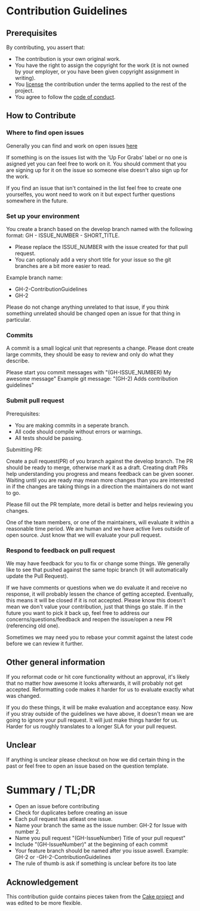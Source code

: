 # Contribution Guidelines

## Prerequisites

By contributing, you assert that:

- The contribution is your own original work.
- You have the right to assign the copyright for the work (it is not owned by your employer, or
  you have been given copyright assignment in writing).
- You [license](./LICENSE) the contribution under the terms applied to the rest of the project.
- You agree to follow the [code of conduct](./CODE_OF_CONDUCT.md).


## How to Contribute

### Where to find open issues
Generally you can find and work on open issues [here](https://github.com/HWR-Berlin-SWE-I-Gruppe-2-Team-3-2021/Dokumentation/issues)

If something is on the issues list with the 'Up For Grabs' label or no one is asigned yet you can feel free to work on it. You should comment that you are signing up for it on the issue so someone else doesn't also sign up for the work.

If you find an issue that isn't contained in the list feel free to create one yourselfes, you wont need to work on it but expect further questions somewhere in the future.

### Set up your environment

 You create a branch based on the develop branch named with the following format: GH - ISSUE_NUMBER - SHORT_TITLE.
 - Please replace the ISSUE_NUMBER with the issue created for that pull request.
 - You can optionaly add a very short title for your issue so the git branches are a bit more easier to read.
 
 Example branch name:
 - GH-2-ContributionGuidelines
 - GH-2
 
Please do not change anything unrelated to that issue, if you think something unrelated should be changed open an issue for that thing in particular.
 

### Commits

A commit is a small logical unit that represents a change.
Please dont create large commits, they should be easy to review and only do what they describe.

Please start you commit messages with "(GH-ISSUE_NUMBER) My awesome message"
Example git message: "(GH-2) Adds contribution guidelines"


### Submit pull request
Prerequisites:

 - You are making commits in a seperate branch.
 - All code should compile without errors or warnings.
 - All tests should be passing.

Submitting PR:

Create a pull request(PR) of you branch against the develop branch.
The PR should be ready to merge, otherwise mark it as a draft.
Creating draft PRs help understanding you progress and means feedback can be given sooner. Waiting until you are ready may mean more changes than you are
interested in if the changes are taking things in a direction the maintainers do not want to go.

Please fill out the PR template, more detail is better and helps reviewing you changes.

One of the team members, or one of the maintainers, will evaluate it within a
reasonable time period. We are human and we have active lives outside of open source. Just know that we will evaluate your pull request.

### Respond to feedback on pull request

We may have feedback for you to fix or change some things. We generally like to see that pushed against the same topic branch (it will automatically update the Pull Request).

If we have comments or questions when we do evaluate it and receive no response, it will probably lessen the chance of getting accepted. Eventually, this means it will be closed if it is not accepted.
Please know this doesn't mean we don't value your contribution, just that things go stale. If in the future you want to pick it back up, feel free to address our concerns/questions/feedback and reopen the issue/open a new PR (referencing old one).

Sometimes we may need you to rebase your commit against the latest code before we can review it further.


## Other general information
If you reformat code or hit core functionality without an approval,
it's likely that no matter how awesome it looks afterwards, it will probably not get accepted.
Reformatting code makes it harder for us to evaluate exactly what was changed.

If you do these things, it will be make evaluation and acceptance easy.
Now if you stray outside of the guidelines we have above, it doesn't mean we are going to ignore
your pull request. It will just make things harder for us.
Harder for us roughly translates to a longer SLA for your pull request.


## Unclear
If anything is unclear please checkout on how we did certain thing in the past or feel free to open an issue based on the question template.


# Summary / TL;DR
- Open an issue before contributing
- Check for duplicates before creating an issue
- Each pull request has atleast one issue.
- Name your branch the same as the issue number: GH-2 for Issue with number 2.
- Name you pull request "(GH-IssueNumber) Title of your pull request"
- Include "(GH-IssueNumber)" at the beginning of each commit
- Your feature branch should be named after you issue aswell. Example: GH-2 or -GH-2-ContributionGuidelines
- The rule of thumb is ask if something is unclear before its too late


## Acknowledgement

This contribution guide contains pieces taken from the [Cake project](https://github.com/cake-build/cake) and was edited to be more flexible.
